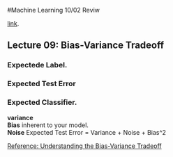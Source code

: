 #Machine Learning 10/02 Reviw


[link](http://www.cs.cornell.edu/courses/cs4780/2017sp/lectures/lecturenote11.html). 
## Lecture 09: Bias-Variance Tradeoff  
### Expectede Label.   
### Expected Test Error  
### Expected Classifier. 

**variance**   
**Bias**  inherent to your model.   
**Noise**
Expected Test Error = Variance + Noise + Bias^2  
  
[Reference: Understanding the Bias-Variance Tradeoff](http://scott.fortmann-roe.com/docs/BiasVariance.html)
